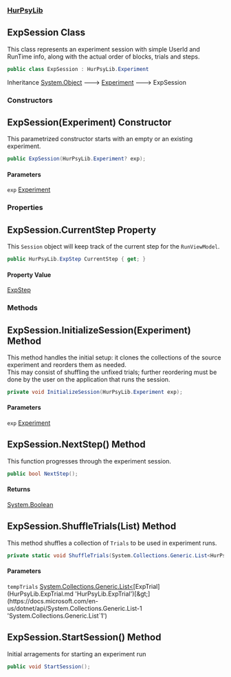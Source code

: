 ### [HurPsyLib](HurPsyLib.md 'HurPsyLib')

## ExpSession Class

This class represents an experiment session with simple UserId and RunTime info, along with the actual order of blocks, trials and steps.

```csharp
public class ExpSession : HurPsyLib.Experiment
```

Inheritance [System.Object](https://docs.microsoft.com/en-us/dotnet/api/System.Object 'System.Object') &#129106; [Experiment](HurPsyLib.Experiment.md 'HurPsyLib.Experiment') &#129106; ExpSession
### Constructors

<a name='HurPsyLib.ExpSession.ExpSession(HurPsyLib.Experiment)'></a>

## ExpSession(Experiment) Constructor

This parametrized constructor starts with an empty or an existing experiment.

```csharp
public ExpSession(HurPsyLib.Experiment? exp);
```
#### Parameters

<a name='HurPsyLib.ExpSession.ExpSession(HurPsyLib.Experiment).exp'></a>

`exp` [Experiment](HurPsyLib.Experiment.md 'HurPsyLib.Experiment')
### Properties

<a name='HurPsyLib.ExpSession.CurrentStep'></a>

## ExpSession.CurrentStep Property

This `Session` object will keep track of the current step for the `RunViewModel`.

```csharp
public HurPsyLib.ExpStep CurrentStep { get; }
```

#### Property Value
[ExpStep](HurPsyLib.ExpStep.md 'HurPsyLib.ExpStep')
### Methods

<a name='HurPsyLib.ExpSession.InitializeSession(HurPsyLib.Experiment)'></a>

## ExpSession.InitializeSession(Experiment) Method

This method handles the initial setup: it clones the collections of the source experiment and reorders them as needed.  
This may consist of shuffling the unfixed trials; further reordering must be done by the user on the application that runs the session.

```csharp
private void InitializeSession(HurPsyLib.Experiment exp);
```
#### Parameters

<a name='HurPsyLib.ExpSession.InitializeSession(HurPsyLib.Experiment).exp'></a>

`exp` [Experiment](HurPsyLib.Experiment.md 'HurPsyLib.Experiment')

<a name='HurPsyLib.ExpSession.NextStep()'></a>

## ExpSession.NextStep() Method

This function progresses through the experiment session.

```csharp
public bool NextStep();
```

#### Returns
[System.Boolean](https://docs.microsoft.com/en-us/dotnet/api/System.Boolean 'System.Boolean')

<a name='HurPsyLib.ExpSession.ShuffleTrials(System.Collections.Generic.List_HurPsyLib.ExpTrial_)'></a>

## ExpSession.ShuffleTrials(List<ExpTrial>) Method

This method shuffles a collection of `Trials` to be used in experiment runs.

```csharp
private static void ShuffleTrials(System.Collections.Generic.List<HurPsyLib.ExpTrial> tempTrials);
```
#### Parameters

<a name='HurPsyLib.ExpSession.ShuffleTrials(System.Collections.Generic.List_HurPsyLib.ExpTrial_).tempTrials'></a>

`tempTrials` [System.Collections.Generic.List&lt;](https://docs.microsoft.com/en-us/dotnet/api/System.Collections.Generic.List-1 'System.Collections.Generic.List`1')[ExpTrial](HurPsyLib.ExpTrial.md 'HurPsyLib.ExpTrial')[&gt;](https://docs.microsoft.com/en-us/dotnet/api/System.Collections.Generic.List-1 'System.Collections.Generic.List`1')

<a name='HurPsyLib.ExpSession.StartSession()'></a>

## ExpSession.StartSession() Method

Initial arragements for starting an experiment run

```csharp
public void StartSession();
```